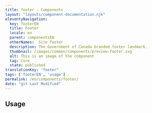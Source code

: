 ```yaml
---
title: footer - Components
layout: "layouts/component-documentation.njk"
eleventyNavigation:
  key: footerEN
  title: Footer
  locale: en
  parent: componentsEN
  otherNames:  Site footer
  description: The Government of Canada branded footer landmark.
  thumbnail: /images/common/components/preview-footer.svg
  alt: This is an image of the component
  tag: Core
  state: published
translationKey: "footer"
tags: ['footerEN', 'usage']
permalink: /en/components/footer/
date: "git Last Modified"
---
```


## Usage